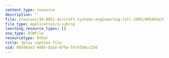 ```yaml
---
content_type: resource
description: ''
file: /courses/16-885j-aircraft-systems-engineering-fall-2005/005403e29d85da1e879a5fc6fb6cc25d_YxhoHe3BZ-g.srt
file_type: application/x-subrip
learning_resource_types: []
ocw_type: OCWFile
resourcetype: Other
title: 3play caption file
uid: 005403e2-9d85-da1e-879a-5fc6fb6cc25d
---
```

